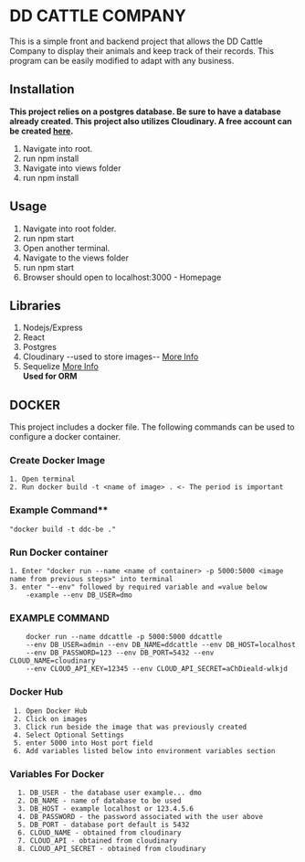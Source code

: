 # DD CATTLE COMPANY
  This is a simple front and backend project that allows the DD Cattle Company to display their animals and keep track of their records. This program can be easily modified to adapt with any business.

## Installation
  **This project relies on a postgres database. Be sure to have a database already created. This project also utilizes Cloudinary. A free account can be created [here](https://cloudinary.com/).**
  1. Navigate into root.
  2. run npm install
  3. Navigate into views folder
  4. run npm install
## Usage
  1. Navigate into root folder.
  2. run npm start
  3. Open another terminal.
  4. Navigate to the views folder
  5. run npm start
  6. Browser should open to localhost:3000 - Homepage
## Libraries
  1. Nodejs/Express
  2. React
  3. Postgres
  4. Cloudinary --used to store images-- [More Info](https://cloudinary.com/)
  5. Sequelize [More Info ](https://sequelize.org/) 
    <br/>**Used for ORM**

  ## DOCKER
  This project includes a docker file. The following commands can be used to configure a docker container.
  ### Create Docker Image
    1. Open terminal
    2. Run docker build -t <name of image> . <- The period is important   
   ### Example Command**
    "docker build -t ddc-be ."
  ### Run Docker container
    1. Enter "docker run --name <name of container> -p 5000:5000 <image name from previous steps>" into terminal   
    3. enter "--env" followed by required variable and =value below
        -example --env DB_USER=dmo
        
   ### EXAMPLE COMMAND
        docker run --name ddcattle -p 5000:5000 ddcattle 
        --env DB_USER=admin --env DB_NAME=ddcattle --env DB_HOST=localhost 
        --env DB_PASSWORD=123 --env DB_PORT=5432 --env CLOUD_NAME=cloudinary 
        --env CLOUD_API_KEY=12345 --env CLOUD_API_SECRET=aChDieald-wlkjd
   ### Docker Hub
     1. Open Docker Hub
     2. Click on images
     3. Click run beside the image that was previously created
     4. Select Optional Settings
     5. enter 5000 into Host port field
     6. Add variables listed below into environment variables section

   ### Variables For Docker
      1. DB_USER - the database user example... dmo      
      2. DB_NAME - name of database to be used
      3. DB_HOST - example localhost or 123.4.5.6
      4. DB_PASSWORD - the password associated with the user above
      5. DB_PORT - database port default is 5432
      6. CLOUD_NAME - obtained from cloudinary
      7. CLOUD_API - obtained from cloudinary
      8. CLOUD_API_SECRET - obtained from cloudinary
